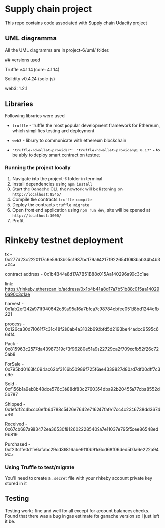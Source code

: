 # Supply chain project

This repo contains code associated with Supply chain Udacity project

## UML diagramms

All the UML diagramms are in project-6/uml/ folder.

## versions used

Truffle v4.1.14 (core: 4.1.14)

Solidity v0.4.24 (solc-js)

web3: 1.2.1

## Libraries

Following libraries were used

* `truffle` - truffle the most popular development framework for Ethereum, which simplifies testing and deployment

* `web3` - library to communicate with ethereum blockchain

* `"truffle-hdwallet-provider": "truffle-hdwallet-provider@1.0.17"` - to be ably to deploy smart contract on testnet

### Running the project locally

1. Navigate into the project-6 folder in terminal
1. Install dependencies using `npm install`
1. Start the Ganache CLI, the newtork will be listening on `http://localhost:8545/`
1. Compile the contracts `truffle compile`
1. Deploy the contracts `truffle migrate`
1. Open front end application using `npm run dev`, site will be opened at `http://localhost:3000/`
1. Profit

# Rinkeby testnet deployment
tx - 0x277d23c2220117c6e59d3b05c1987bc179a64217f9226541063bab34b4b3a24a

contract address - 0x1b4B44a8d17A7B51B88c015Aa140296a90c3c1ae

link: https://rinkeby.etherscan.io/address/0x1b4b44a8d17a7b51b88c015aa140296a90c3c1ae

harvest - 0x1ab2ef242a971f940642c89a95a16a7bfca7d98784cbfee051d8bd1244cfb221

process - 0x126ca30d71061f7c31c48f280ab4a3102b692bfd5d2193be44adcc9595c664f4

Pack - 0x815963c2577da43987319c73f96280e51a9a22729ca2f709dcfb52f26c725ab8

ForSale - 0x795bd0163f4094ac62bf3106b50989f725f6ae4339827d80ad7df00dff7c3c9e

Sold - 0xf156b1a9eb8b48dce576c3b88df83c2760354dba92b20455a77cba8552d5b787

Shipped - 0x1efdf2c4bdcc6efb64788c5426e7642e716247fafe17cc4c2346738dd3674a46

Received - 0x67cb687a983472ea36530f8126022285409a7e11037e795f5cee86548ed9b819

Purchased - 0xf23c1fe0d1fe6afabc29cd39816abe9f10b91d6cd68f06ded5b0a6e222a949c5

### Using Truffle to test/migrate

You'll need to create a `.secret` file with your rinkeby account private key stored in it

## Testing

Testing works fine and well for all except for account balances checks. Found that there was a bug in gas estimate for ganache version
so I just left it be.
